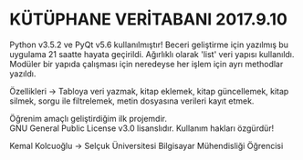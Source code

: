 # KÜTÜPHANE VERİTABANI 2017.9.10

Python v3.5.2 ve PyQt v5.6 kullanılmıştır! Beceri geliştirme için yazılmış bu uygulama 21 saatte hayata geçirildi. Ağırlıklı olarak 'list' veri yapısı kullanıldı. Modüler bir yapıda çalışması için neredeyse her işlem için ayrı methodlar yazıldı.

Özellikleri -> Tabloya veri yazmak, kitap eklemek, kitap güncellemek, kitap silmek, sorgu ile filtrelemek, metin dosyasına verileri kayıt etmek.

Öğrenim amaçlı geliştirdiğim ilk projemdir.                                           
GNU General Public License v3.0 lisanslıdır. Kullanım hakları özgürdür!

Kemal Kolcuoğlu -> Selçuk Üniversitesi Bilgisayar Mühendisliği Öğrencisi
